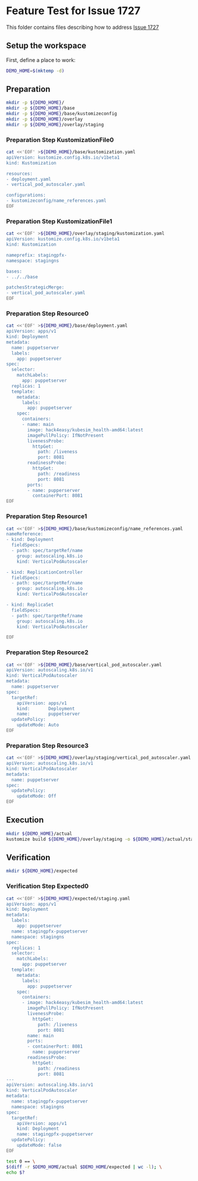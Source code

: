 # Feature Test for Issue 1727


This folder contains files describing how to address [Issue 1727](https://github.com/kubernetes-sigs/kustomize/issues/1727)

## Setup the workspace

First, define a place to work:

<!-- @makeWorkplace @test -->
```bash
DEMO_HOME=$(mktemp -d)
```

## Preparation

<!-- @makeDirectories @test -->
```bash
mkdir -p ${DEMO_HOME}/
mkdir -p ${DEMO_HOME}/base
mkdir -p ${DEMO_HOME}/base/kustomizeconfig
mkdir -p ${DEMO_HOME}/overlay
mkdir -p ${DEMO_HOME}/overlay/staging
```

### Preparation Step KustomizationFile0

<!-- @createKustomizationFile0 @test -->
```bash
cat <<'EOF' >${DEMO_HOME}/base/kustomization.yaml
apiVersion: kustomize.config.k8s.io/v1beta1
kind: Kustomization

resources:
- deployment.yaml
- vertical_pod_autoscaler.yaml

configurations:
- kustomizeconfig/name_references.yaml
EOF
```


### Preparation Step KustomizationFile1

<!-- @createKustomizationFile1 @test -->
```bash
cat <<'EOF' >${DEMO_HOME}/overlay/staging/kustomization.yaml
apiVersion: kustomize.config.k8s.io/v1beta1
kind: Kustomization

nameprefix: stagingpfx-
namespace: stagingns

bases:
- ../../base

patchesStrategicMerge:
- vertical_pod_autoscaler.yaml
EOF
```


### Preparation Step Resource0

<!-- @createResource0 @test -->
```bash
cat <<'EOF' >${DEMO_HOME}/base/deployment.yaml
apiVersion: apps/v1
kind: Deployment
metadata:
  name: puppetserver
  labels:
    app: puppetserver
spec:
  selector:
    matchLabels:
      app: puppetserver
  replicas: 1
  template:
    metadata:
      labels:
        app: puppetserver
    spec:
      containers:
      - name: main
        image: hack4easy/kubesim_health-amd64:latest
        imagePullPolicy: IfNotPresent
        livenessProbe:
          httpGet:
            path: /liveness
            port: 8081
        readinessProbe:
          httpGet:
            path: /readiness
            port: 8081
        ports:
        - name: pupperserver
          containerPort: 8081
EOF
```


### Preparation Step Resource1

<!-- @createResource1 @test -->
```bash
cat <<'EOF' >${DEMO_HOME}/base/kustomizeconfig/name_references.yaml
nameReference:
- kind: Deployment
  fieldSpecs:
  - path: spec/targetRef/name
    group: autoscaling.k8s.io
    kind: VerticalPodAutoscaler

- kind: ReplicationController
  fieldSpecs:
  - path: spec/targetRef/name
    group: autoscaling.k8s.io
    kind: VerticalPodAutoscaler

- kind: ReplicaSet
  fieldSpecs:
  - path: spec/targetRef/name
    group: autoscaling.k8s.io
    kind: VerticalPodAutoscaler

EOF
```


### Preparation Step Resource2

<!-- @createResource2 @test -->
```bash
cat <<'EOF' >${DEMO_HOME}/base/vertical_pod_autoscaler.yaml
apiVersion: autoscaling.k8s.io/v1
kind: VerticalPodAutoscaler
metadata:
  name: puppetserver
spec:
  targetRef:
    apiVersion: apps/v1
    kind:       Deployment
    name:       puppetserver
  updatePolicy:
    updateMode: Auto
EOF
```


### Preparation Step Resource3

<!-- @createResource3 @test -->
```bash
cat <<'EOF' >${DEMO_HOME}/overlay/staging/vertical_pod_autoscaler.yaml
apiVersion: autoscaling.k8s.io/v1
kind: VerticalPodAutoscaler
metadata:
  name: puppetserver
spec:
  updatePolicy:
    updateMode: Off
EOF
```

## Execution

<!-- @build @test -->
```bash
mkdir ${DEMO_HOME}/actual
kustomize build ${DEMO_HOME}/overlay/staging -o ${DEMO_HOME}/actual/staging.yaml
```

## Verification

<!-- @createExpectedDir @test -->
```bash
mkdir ${DEMO_HOME}/expected
```


### Verification Step Expected0

<!-- @createExpected0 @test -->
```bash
cat <<'EOF' >${DEMO_HOME}/expected/staging.yaml
apiVersion: apps/v1
kind: Deployment
metadata:
  labels:
    app: puppetserver
  name: stagingpfx-puppetserver
  namespace: stagingns
spec:
  replicas: 1
  selector:
    matchLabels:
      app: puppetserver
  template:
    metadata:
      labels:
        app: puppetserver
    spec:
      containers:
      - image: hack4easy/kubesim_health-amd64:latest
        imagePullPolicy: IfNotPresent
        livenessProbe:
          httpGet:
            path: /liveness
            port: 8081
        name: main
        ports:
        - containerPort: 8081
          name: pupperserver
        readinessProbe:
          httpGet:
            path: /readiness
            port: 8081
---
apiVersion: autoscaling.k8s.io/v1
kind: VerticalPodAutoscaler
metadata:
  name: stagingpfx-puppetserver
  namespace: stagingns
spec:
  targetRef:
    apiVersion: apps/v1
    kind: Deployment
    name: stagingpfx-puppetserver
  updatePolicy:
    updateMode: false
EOF
```


<!-- @compareActualToExpected @test -->
```bash
test 0 == \
$(diff -r $DEMO_HOME/actual $DEMO_HOME/expected | wc -l); \
echo $?
```

